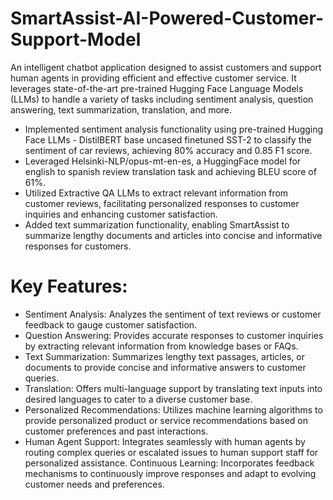 # SmartAssist-AI-Powered-Customer-Support-Model
An intelligent chatbot application designed to assist customers and support human agents in providing efficient and effective customer service. It leverages state-of-the-art pre-trained Hugging Face Language Models (LLMs) to handle a variety of tasks including sentiment analysis, question answering, text summarization, translation, and more.

* Implemented sentiment analysis functionality using pre-trained Hugging Face LLMs - DistilBERT base uncased
finetuned SST-2 to classify the sentiment of car reviews, achieving 80% accuracy and 0.85 F1 score.
* Leveraged Helsinki-NLP/opus-mt-en-es, a HuggingFace model for english to spanish review translation task and
achieving BLEU score of 61%.
* Utilized Extractive QA LLMs to extract relevant information from customer reviews, facilitating personalized
responses to customer inquiries and enhancing customer satisfaction.
* Added text summarization functionality, enabling SmartAssist to summarize lengthy documents and articles into concise
and informative responses for customers.

# Key Features:

* Sentiment Analysis: Analyzes the sentiment of text reviews or customer feedback to gauge customer satisfaction.
* Question Answering: Provides accurate responses to customer inquiries by extracting relevant information from knowledge bases or FAQs.
* Text Summarization: Summarizes lengthy text passages, articles, or documents to provide concise and informative answers to customer queries.
* Translation: Offers multi-language support by translating text inputs into desired languages to cater to a diverse customer base.
* Personalized Recommendations: Utilizes machine learning algorithms to provide personalized product or service recommendations based on customer preferences and past interactions.
* Human Agent Support: Integrates seamlessly with human agents by routing complex queries or escalated issues to human support staff for personalized assistance.
Continuous Learning: Incorporates feedback mechanisms to continuously improve responses and adapt to evolving customer needs and preferences.

